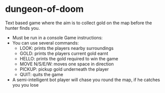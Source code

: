 # dungeon-of-doom
Text based game where the aim is to collect gold on the map before the hunter finds you.
- Must be run in a console
Game instructions:
- You can use several commands:
  - LOOK: prints the players nearby surroundings
  - GOLD: prints the players current gold earnt
  - HELLO: prints the gold required to win the game
  - MOVE N/S/E/W: moves one space in direction
  - PICKUP: pickup gold underneath the player
  - QUIT: quits the game
- A semi-intelligent bot player will chase you round the map, if he catches you you lose
